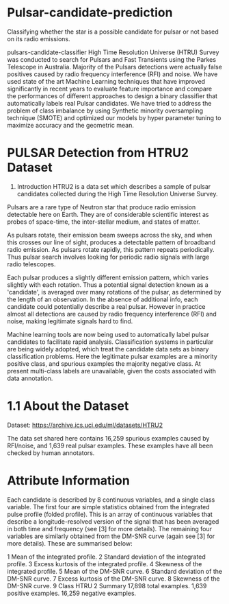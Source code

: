 # Pulsar-candidate-prediction
Classifying whether the star is a possible candidate for pulsar or not based on its radio emissions. 

pulsars-candidate-classifier
High Time Resolution Universe (HTRU) Survey was conducted to search for Pulsars and Fast Transients using the Parkes Telescope in Australia. Majority of the Pulsars detections were actually false positives caused by radio frequency interference (RFI) and noise. We have used state of the art Machine Learning techniques that have improved significantly in recent years to evaluate feature importance and compare the performances of different approaches to design a binary classifier that automatically labels real Pulsar candidates. We have tried to address the problem of class imbalance by using Synthetic minority oversampling technique (SMOTE) and optimized our models by hyper parameter tuning to maximize accuracy and the geometric mean.



# PULSAR Detection from HTRU2 Dataset
1. Introduction
HTRU2 is a data set which describes a sample of pulsar candidates collected during the High Time Resolution Universe Survey.

Pulsars are a rare type of Neutron star that produce radio emission detectable here on Earth. They are of considerable scientific interest as probes of space-time, the inter-stellar medium, and states of matter.

As pulsars rotate, their emission beam sweeps across the sky, and when this crosses our line of sight, produces a detectable pattern of broadband radio emission. As pulsars rotate rapidly, this pattern repeats periodically. Thus pulsar search involves looking for periodic radio signals with large radio telescopes.

Each pulsar produces a slightly different emission pattern, which varies slightly with each rotation. Thus a potential signal detection known as a 'candidate', is averaged over many rotations of the pulsar, as determined by the length of an observation. In the absence of additional info, each candidate could potentially describe a real pulsar. However in practice almost all detections are caused by radio frequency interference (RFI) and noise, making legitimate signals hard to find.

Machine learning tools are now being used to automatically label pulsar candidates to facilitate rapid analysis. Classification systems in particular are being widely adopted, which treat the candidate data sets as binary classification problems. Here the legitimate pulsar examples are a minority positive class, and spurious examples the majority negative class. At present multi-class labels are unavailable, given the costs associated with data annotation.

# 1.1 About the Dataset
Dataset: https://archive.ics.uci.edu/ml/datasets/HTRU2

The data set shared here contains 16,259 spurious examples caused by RFI/noise, and 1,639 real pulsar examples. These examples have all been checked by human annotators.

# Attribute Information
Each candidate is described by 8 continuous variables, and a single class variable. The first four are simple statistics obtained from the integrated pulse profile (folded profile). This is an array of continuous variables that describe a longitude-resolved version of the signal that has been averaged in both time and frequency (see [3] for more details). The remaining four variables are similarly obtained from the DM-SNR curve (again see [3] for more details). These are summarised below:

1 Mean of the integrated profile.
2 Standard deviation of the integrated profile.
3 Excess kurtosis of the integrated profile.
4 Skewness of the integrated profile.
5 Mean of the DM-SNR curve.
6 Standard deviation of the DM-SNR curve.
7 Excess kurtosis of the DM-SNR curve.
8 Skewness of the DM-SNR curve.
9 Class
HTRU 2 Summary 17,898 total examples. 1,639 positive examples. 16,259 negative examples.
